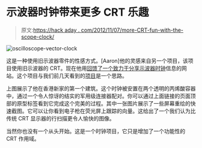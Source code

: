 # 示波器时钟带来更多 CRT 乐趣

> 原文:[https://hack aday . com/2012/11/07/more-CRT-fun-with-the-scope-clock/](https://hackaday.com/2012/11/07/more-crt-fun-with-the-scope-clock/)

![](../Images/7924082629348283341adfe1e38a4742.png "oscilloscope-vector-clock")

这是一种使用旧示波器零件的性感方式。[Aaron]他的灵感来自另一个项目，该项目使用旧示波器的 CRT。现在他用[回馈了一个致力于分享示波器时钟](http://oscilloclock.com/)信息的网站。这个项目与我们前几天看到的[项目](http://hackaday.com/2012/11/05/custom-circuit-drives-a-small-round-crt-display/)是一个思路。

上图展示了他在香港新家的第一个建筑。这个时钟被安置在两个透明的丙烯酸容器中，通过一个令人惊讶的结实的军用级连接器配对。你可以通过上面链接的页面顶部的原型标签看到它完成这个完美的过程。其中一张图片展示了一些屏幕重绘的快速截图。它可以让你看到电子枪在荧光屏上跟踪的向量。这给出了一个我们认为比传统 CRT 显示器的行扫描更令人愉快的图像。

当然你也没有一个从头开始。这是一个时钟项目，它只是增加了一个功能性的 CRT 作用域。